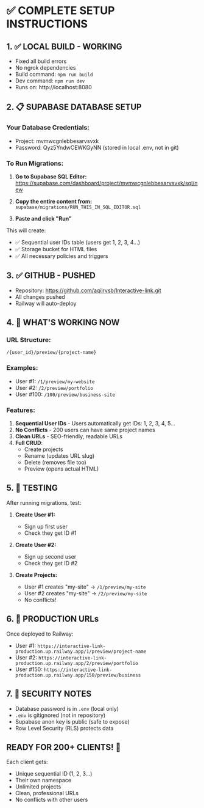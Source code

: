 # ✅ COMPLETE SETUP INSTRUCTIONS

## 1. ✅ LOCAL BUILD - WORKING
- Fixed all build errors
- No ngrok dependencies
- Build command: `npm run build`
- Dev command: `npm run dev`
- Runs on: http://localhost:8080

## 2. 📋 SUPABASE DATABASE SETUP

### Your Database Credentials:
- Project: mvmwcgnlebbesarvsvxk
- Password: Qyz5YndwCEWKGyNN (stored in local .env, not in git)

### To Run Migrations:

1. **Go to Supabase SQL Editor:**
   https://supabase.com/dashboard/project/mvmwcgnlebbesarvsvxk/sql/new

2. **Copy the entire content from:**
   `supabase/migrations/RUN_THIS_IN_SQL_EDITOR.sql`

3. **Paste and click "Run"**

This will create:
- ✅ Sequential user IDs table (users get 1, 2, 3, 4...)
- ✅ Storage bucket for HTML files
- ✅ All necessary policies and triggers

## 3. ✅ GITHUB - PUSHED
- Repository: https://github.com/aqilrvsb/Interactive-link.git
- All changes pushed
- Railway will auto-deploy

## 4. 🚀 WHAT'S WORKING NOW

### URL Structure:
```
/{user_id}/preview/{project-name}
```

### Examples:
- User #1: `/1/preview/my-website`
- User #2: `/2/preview/portfolio`
- User #100: `/100/preview/business-site`

### Features:
1. **Sequential User IDs** - Users automatically get IDs: 1, 2, 3, 4, 5...
2. **No Conflicts** - 200 users can have same project names
3. **Clean URLs** - SEO-friendly, readable URLs
4. **Full CRUD**:
   - Create projects
   - Rename (updates URL slug)
   - Delete (removes file too)
   - Preview (opens actual HTML)

## 5. 🔧 TESTING

After running migrations, test:

1. **Create User #1:**
   - Sign up first user
   - Check they get ID #1

2. **Create User #2:**
   - Sign up second user
   - Check they get ID #2

3. **Create Projects:**
   - User #1 creates "my-site" → `/1/preview/my-site`
   - User #2 creates "my-site" → `/2/preview/my-site`
   - No conflicts!

## 6. 📱 PRODUCTION URLs

Once deployed to Railway:
- User #1: `https://interactive-link-production.up.railway.app/1/preview/project-name`
- User #2: `https://interactive-link-production.up.railway.app/2/preview/portfolio`
- User #150: `https://interactive-link-production.up.railway.app/150/preview/business`

## 7. 🔐 SECURITY NOTES

- Database password is in `.env` (local only)
- `.env` is gitignored (not in repository)
- Supabase anon key is public (safe to expose)
- Row Level Security (RLS) protects data

## READY FOR 200+ CLIENTS! 🎉

Each client gets:
- Unique sequential ID (1, 2, 3...)
- Their own namespace
- Unlimited projects
- Clean, professional URLs
- No conflicts with other users
